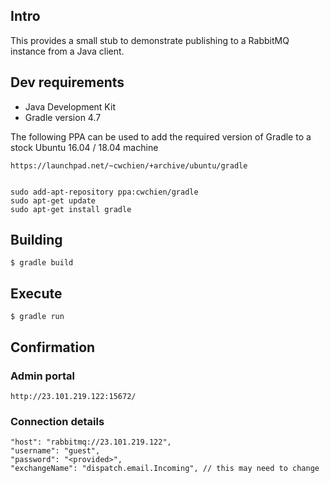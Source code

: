 

## Intro

This provides a small stub to demonstrate publishing to a RabbitMQ instance from a Java client.

## Dev requirements

 * Java Development Kit 
 * Gradle version 4.7 

The following PPA can be used to add the required version of Gradle to a stock Ubuntu 16.04 / 18.04 machine

    https://launchpad.net/~cwchien/+archive/ubuntu/gradle


    sudo add-apt-repository ppa:cwchien/gradle
    sudo apt-get update
    sudo apt-get install gradle


## Building 

    $ gradle build

## Execute 

    $ gradle run

## Confirmation

###  Admin portal
    
    http://23.101.219.122:15672/

### Connection details

    "host": "rabbitmq://23.101.219.122",
    "username": "guest",
    "password": "<provided>",
    "exchangeName": "dispatch.email.Incoming", // this may need to change